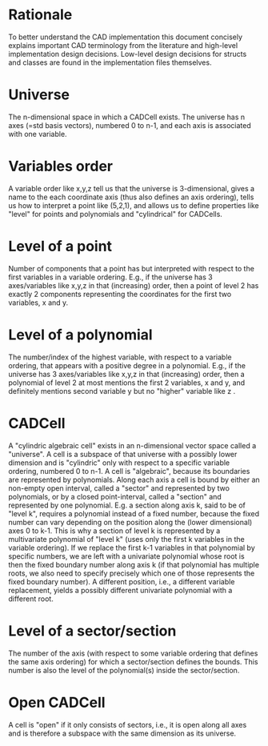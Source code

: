 # Rationale
To better understand the CAD implementation this document concisely explains
important CAD terminology from the literature and high-level implementation
design decisions. Low-level design decisions for structs and classes are found
in the implementation files themselves.

# Universe
The n-dimensional space in which a CADCell exists.  The universe has n axes
(=std basis vectors), numbered 0 to n-1, and each axis is associated with one
variable.

# Variables order
A variable order like x,y,z tell us that the universe is 3-dimensional, gives
a name to the each coordinate axis (thus also defines an axis ordering), tells
us how to interpret a point like (5,2,1), and allows us to define properties
like "level" for points and polynomials and "cylindrical" for CADCells.

# Level of a point
Number of components that a point has but interpreted with respect to the first
variables in a variable ordering. E.g., if the universe has 3 axes/variables
like x,y,z in that (increasing) order, then a point of level 2 has exactly
2 components representing the coordinates for the first two variables, x and y.

# Level of a polynomial
The number/index of the highest variable, with respect to a variable
ordering, that appears with a positive degree in a polynomial. E.g., if the
universe has 3 axes/variables like x,y,z in that (increasing) order, then
a polynomial of level 2 at most mentions the first 2 variables, x and y, and
definitely mentions second variable y but no "higher" variable like z .

# CADCell
A "cylindric algebraic cell" exists in an n-dimensional vector space called a
"universe".  A cell is a subspace of that universe with a possibly lower
dimension and is "cylindric" only with respect to a specific variable
ordering, numbered 0 to n-1.
A cell is "algebraic", because its boundaries are represented by polynomials.
Along each axis a cell is bound by either an non-empty open interval, called a
"sector" and represented by two polynomials, or by a closed point-interval,
called a "section" and represented by one polynomial.
E.g. a section along axis k, said to be of "level k", requires a polynomial
instead of a fixed number, because the fixed number can vary depending on the
position along the (lower dimensional) axes 0 to k-1.  This is why a section of
level k is represented by a multivariate polynomial of "level k" (uses only the
first k variables in the variable ordering).  If we replace the first k-1
variables in that polynomial by specific numbers, we are left with a univariate
polynomial whose root is then the fixed boundary number along axis k (if that
polynomial has multiple roots, we also need to specify precisely which one of
those represents the fixed boundary number). A different position, i.e., a
different variable replacement, yields a possibly different univariate
polynomial with a different root.

# Level of a sector/section
The number of the axis (with respect to some variable ordering that defines the
same axis ordering) for which a sector/section defines the bounds. This number
is also the level of the polynomial(s) inside the sector/section.

# Open CADCell
A cell is "open" if it only consists of sectors, i.e., it is open along all
axes and is therefore a subspace with the same dimension as its universe.
